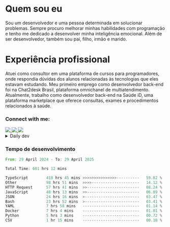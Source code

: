 # Quem sou eu
Sou um desenvolvedor e uma pessoa determinada em solucionar problemas. Sempre procuro melhorar minhas habilidades com programação e tenho me dedicado a desenvolver minha inteligência emocional. Além de ser desenvolvedor, também sou pai, filho, irmão e marido.

# Experiência profissional
Atuei como consultor em uma plataforma de cursos para programadores, onde respondia dúvidas dos alunos relacionadas às tecnologias que eles estavam estudando.
Meu primeiro emprego como desenvolvedor back-end foi na Chat2desk Brasil, plataforma omnichanel de multiatendimento.
Atualmente, trabalho como desenvolvedor back-end na Saúde iD, uma plataforma marketplace que oferece consultas, exames e procedimentos relacionados à saúde.

### Connect with me:
<a href="https://www.linkedin.com/in/theusmoreira" target="_blank" >
<img src="https://img.shields.io/badge/linkedin-%230077B5.svg?&style=for-the-badge&logo=linkedin&logoColor=white ">
</a>
<a href="https://www.instagram.com/matheus.s.moreira/" target="_blank">
<img src="https://img.shields.io/badge/instagram-%23E4405F.svg?&style=for-the-badge&logo=instagram&logoColor=white">
</a>
<a href="mailto:matheussm301@gmail.com"  target="_blank">
<img src="https://img.shields.io/badge/gmail-%23E4405F.svg?&style=for-the-badge&logo=gmail&logoColor=white">
</a>


<details>
  <summary>Daily dev </summary>
<p>
  <a href="https://app.daily.dev/matheussantos"><img src="https://github.com/matheus-santos-moreira/matheus-santos-moreira/blob/master/devcard.svg" width="200" alt="Matheus Santos's Dev Card"/></a>
 </p>
</details>

<h3>Tempo de desenvolvimento</h3>

<!--START_SECTION:waka-->

```rust
From: 29 April 2024 - To: 29 April 2025

Total Time: 601 hrs 12 mins

TypeScript        418 hrs 45 mins >>>>>>>>>>>>>>>----------   59.82 %
Other             98 hrs 51 mins  >>>>---------------------   14.12 %
HTTP Request      57 hrs 41 mins  >>-----------------------   08.24 %
JavaScript        48 hrs 13 mins  >>-----------------------   06.89 %
JSON              24 hrs 16 mins  >------------------------   03.47 %
Bash              23 hrs 52 mins  >------------------------   03.41 %
YAML              7 hrs 58 mins   -------------------------   01.14 %
Docker            7 hrs 4 mins    -------------------------   01.01 %
Python            5 hrs 3 mins    -------------------------   00.72 %
CSV               1 hr 15 mins    -------------------------   00.18 %
```

<!--END_SECTION:waka-->
